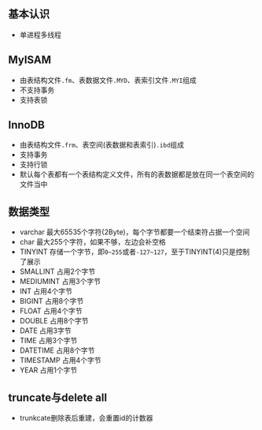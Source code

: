 ## 基本认识
- 单进程多线程

## MyISAM
- 由表结构文件`.fm`、表数据文件`.MYD`、表索引文件`.MYI`组成
- 不支持事务
- 支持表锁

## InnoDB
- 由表结构文件`.frm`、表空间(表数据和表索引)`.ibd`组成
- 支持事务
- 支持行锁
- 默认每个表都有一个表结构定义文件，所有的表数据都是放在同一个表空间的文件当中

## 数据类型
- varchar 最大65535个字符(2Byte)，每个字节都要一个结束符占据一个空间
- char 最大255个字符，如果不够，左边会补空格
- TINYINT 存储一个字节，即`0~255`或者`-127~127`，至于TINYINT(4)只是控制了展示
- SMALLINT 占用2个字节
- MEDIUMINT 占用3个字节
- INT 占用4个字节
- BIGINT 占用8个字节
- FLOAT 占用4个字节
- DOUBLE 占用8个字节
- DATE 占用3字节
- TIME 占用3个字节
- DATETIME 占用8个字节
- TIMESTAMP 占用4个字节
- YEAR 占用1个字节

## truncate与delete all
- trunkcate删除表后重建，会重置id的计数器
